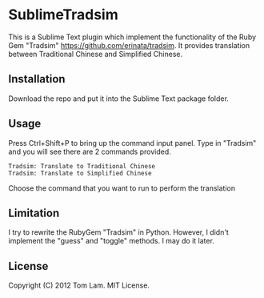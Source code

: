 # SublimeTradsim

This is a Sublime Text plugin which implement the functionality of the Ruby Gem "Tradsim" <https://github.com/erinata/tradsim>. It provides translation between Traditional Chinese and Simplified Chinese.

## Installation

Download the repo and put it into the Sublime Text package folder.

## Usage

Press Ctrl+Shift+P to bring up the command input panel. Type in "Tradsim" and you will see there are 2 commands provided.

    Tradsim: Translate to Traditional Chinese
    Tradsim: Translate to Simplified Chinese

Choose the command that you want to run to perform the translation

## Limitation

I try to rewrite the RubyGem "Tradsim" in Python. However, I didn't implement the "guess" and "toggle" methods. I may do it later.

## License

Copyright (C) 2012 Tom Lam. MIT License.




